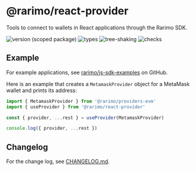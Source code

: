 # @rarimo/react-provider
Tools to connect to wallets in React applications through the Rarimo SDK.

![version (scoped package)](https://badgen.net/npm/v/@rarimo/react-provider)
![types](https://badgen.net/npm/types/@rarimo/react-provider)
![tree-shaking](https://badgen.net/bundlephobia/tree-shaking/@rarimo/react-provider)
![checks](https://badgen.net/github/checks/rarimo/js-sdk/main)

## Example

For example applications, see [rarimo/js-sdk-examples](https://github.com/rarimo/js-sdk-examples/) on GitHub.

Here is an example that creates a `MetamaskProvider` object for a MetaMask wallet and prints its address:

```js
import { MetamaskProvider } from '@rarimo/providers-evm'
import { useProvider } from '@rarimo/react-provider'

const { provider, ...rest } = useProvider(MetamaskProvider)

console.log({ provider, ...rest })
```

## Changelog

For the change log, see [CHANGELOG.md](https://github.com/rarimo/js-sdk/blob/main/CHANGELOG.md).
